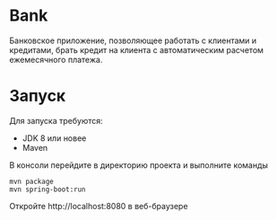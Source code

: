 # Bank
Банковское приложение, позволяющее работать с клиентами и кредитами, брать кредит на клиента с автоматическим расчетом ежемесячного платежа.

# Запуск
Для запуска требуются:
* JDK 8 или новее
* Maven

В консоли перейдите в директорию проекта и выполните команды

    mvn package
    mvn spring-boot:run
    
Откройте http://localhost:8080 в веб-браузере
